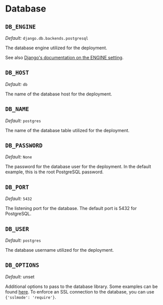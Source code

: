 # Database

## `DB_ENGINE`

*Default:* `django.db.backends.postgresql`

The database engine utilized for the deployment.

See also [Django's documentation on the ENGINE setting](https://docs.djangoproject.com/en/4.0/ref/settings/#engine).

## `DB_HOST`

*Default:* `db`

The name of the database host for the deployment.

## `DB_NAME`

*Default:* `postgres`

The name of the database table utilized for the deployment.

## `DB_PASSWORD`

*Default:* `None`

The password for the database user for the deployment. In the default example,
this is the root PostgreSQL password.

## `DB_PORT`

*Default:* `5432`

The listening port for the database. The default port is 5432 for PostgreSQL.

## `DB_USER`

*Default:* `postgres`

The database username utilized for the deployment.

## `DB_OPTIONS`

*Default:* unset

Additional options to pass to the database library. Some examples can be found [here](https://docs.djangoproject.com/en/4.0/ref/settings/#std-setting-OPTIONS). To enforce an SSL connection to the database, you can use `{'sslmode': 'require'}`.
